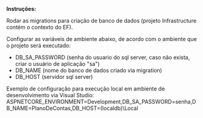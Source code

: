 **Instruções:**

Rodar as migrations para criação de banco de dados (projeto Infrastructure contém o contexto do EF).

Configurar as variáveis de ambiente abaixo, de acordo com o ambiente que o projeto será executado:
 - DB_SA_PASSWORD (senha do usuario do sql server, caso não exista, criar o usuário de aplicação "sa")
 - DB_NAME (nome do banco de dados criado via migration)
 - DB_HOST (servidor sql server)

   
Exemplo de configuração para execução local em ambiente de desenvolvimento via Visual Studio: ASPNETCORE_ENVIRONMENT=Development,DB_SA_PASSWORD=senha,DB_NAME=PlanoDeContas,DB_HOST=(localdb)\Local
